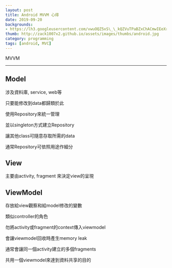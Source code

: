 ```yaml
---
layout: post
title: Android MVVM 心得
date: 2019-09-20
backgrounds:
- https://lh3.googleusercontent.com/vwuOQZ5xS\_\_kQZVuTPaBZxChACmwIEeXrkznajiHJTxYso\_IpI2JD\_1LxsF\_5ZsWWi6Nq1jGexF00qjDuYsE-b45VXWJBQUNa50lhWeJ4E5Dyg\_c0Yb9eo1nSuu8D6nZKrNKPH6y9Q
thumb: http://zack1007x2.github.io/assets/images/thumbs/android.jpg
category: programming
tags: [android, MVC]
---
```


MVVM

---

## Model

涉及資料庫, service, web等

只要能修改到data都歸類於此

使用Repository來統一管理

並以singleton方式建立Repository

讓其他class可隨意存取所需的data

通常Repository可依照用途作細分

## View

主要由activity, fragment 來決定view的呈現

## ViewModel

存放給view觀察和給model修改的變數

類似controller的角色

勿將activity或fragment的context傳入viewmodel

會讓viewmodel回收時產生memory leak

通常會讓同一個activity建立的多個fragments

共用一個viewmodel來達到資料共享的目的

<!--{% highlight scss %}
.container {
    background: $background-color;
    padding: 0;
    position: relative;
    margin: 0 auto;
    width: $content-width;
    z-index: 10;

    @include media-query($on-palm) {
        background: rgba($background-color, .95);
        width: 100%;
    }
}
{% endhighlight %}-->



<!--{% highlight js %}
var name = "John";
alert("Hello " + name);
{% endhighlight %}-->




<!--{% highlight html %}
<main id="sb-site">
    <div class="container">
        <div class="wrapper">
            ...
        </div>
        ...
    </div>
</main>
{% endhighlight %}-->

<!--![Sample Image](http://placehold.it/600x480)--